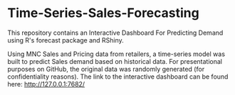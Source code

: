 # Time-Series-Sales-Forecasting
This repository contains an Interactive Dashboard For Predicting Demand using R's forecast package and RShiny. 

Using MNC Sales and Pricing data from retailers, a time-series model was built to predict Sales demand based on historical data. For presentational purposes on GitHub, the original data was randomly generated (for confidentiality reasons). The link to the interactive dashboard can be found here: http://127.0.0.1:7682/
